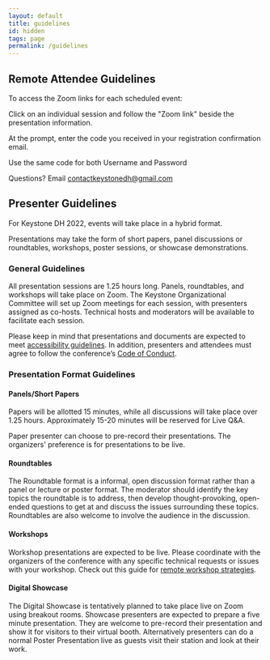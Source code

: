 ```yaml
---
layout: default
title: guidelines
id: hidden
tags: page
permalink: /guidelines
---
```


## Remote Attendee Guidelines

To access the Zoom links for each scheduled event:

Click on an individual session and follow the "Zoom link" beside the presentation information.

At the prompt, enter the code you received in your registration confirmation email. 

Use the same code for both Username and Password

Questions? Email contactkeystonedh@gmail.com

## Presenter Guidelines

For Keystone DH 2022, events will take place in a hybrid format.

Presentations may take the form of short papers, panel discussions or roundtables, workshops, poster sessions, or showcase demonstrations. 

### General Guidelines

All presentation sessions are 1.25 hours long. Panels, roundtables, and workshops will take place on Zoom. The Keystone Organizational Committee will set up Zoom meetings for each session, with presenters assigned as co-hosts. Technical hosts and moderators will be available to facilitate each session. 

Please keep in mind that presentations and documents are expected to meet [accessibility guidelines](https://wiki.diglib.org/Creating_Accessible_and_Interactive_Online_Presentations). In addition, presenters and attendees must agree to follow the conference’s [Code of Conduct](https://keystonedh.network/2021/code).

### Presentation Format Guidelines

#### Panels/Short Papers

Papers will be allotted 15 minutes, while all discussions will take place over 1.25 hours. Approximately 15-20 minutes will be reserved for Live Q&A. 

Paper presenter can choose to pre-record their presentations. The organizers' preference is for presentations to be live. 

#### Roundtables 

The Roundtable format is a informal, open discussion format rather than a panel or lecture or poster format. The moderator should identify the key topics the roundtable is to address, then develop thought-provoking, open-ended questions to get at and discuss the issues surrounding these topics. Roundtables are also welcome to involve the audience in the discussion.

#### Workshops

Workshop presentations are expected to be live. Please coordinate with the organizers of the conference with any specific technical requests or issues with your workshop. Check out this guide for [remote workshop strategies](https://www.method.com/insights/field-guide-to-remote-workshops/). 

#### Digital Showcase

The Digital Showcase is tentatively planned to take place live on Zoom using breakout rooms. Showcase presenters are expected to prepare a five minute presentation. They are welcome to pre-record their presentation and show it for visitors to their virtual booth. Alternatively presenters can do a normal Poster Presentation live as guests visit their station and look at their work.
